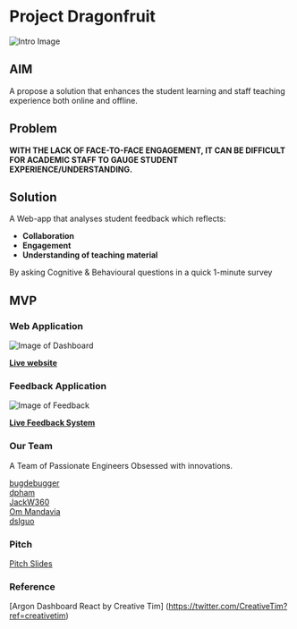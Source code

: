 # Project Dragonfruit
![Intro Image](https://github.com/dpham06/dragonfruit3/blob/master/images/intro.png "Intro")  




## AIM   
  
A propose a solution that enhances the student learning and staff teaching experience both online and offline.  


## Problem

**WITH THE LACK OF FACE-TO-FACE ENGAGEMENT, IT CAN BE DIFFICULT FOR ACADEMIC STAFF TO GAUGE STUDENT EXPERIENCE/UNDERSTANDING.**



## Solution


A Web-app that analyses student feedback which reflects:  
* **Collaboration**
* **Engagement**
* **Understanding of teaching material**

By asking Cognitive & Behavioural questions in a quick 1-minute survey




## MVP 

### Web Application
![Image of Dashboard](https://github.com/dpham06/dragonfruit3/blob/master/images/dragonfruit.png "Dashboard")  
  

[**Live website**](https://dragonfruit3.herokuapp.com/admin/index)

### Feedback Application
![Image of Feedback](https://github.com/dpham06/dragonfruit3/blob/master/images/paint.png "Feedback")
  

[**Live Feedback System**](https://qfreeaccountssjc1.az1.qualtrics.com/jfe/form/SV_8But7iI82fysHCR)







### Our Team

A Team of Passionate Engineers Obsessed with innovations.  
  
    
[bugdebugger](https://github.com/shouryaraj)  
[dpham](https://github.com/dpham06)  
[JackW360](https://github.com/JackW360)  
[Om Mandavia](https://github.com/OmMandavia)  
[dslguo](https://github.com/dslguo)  



### Pitch
[Pitch Slides](https://www.canva.com/design/DAEIqbaogiY/gH0j4-_ybZWeQ_tUvwCu7Q/view?utm_content=DAEIqbaogiY&utm_campaign=designshare&utm_medium=link&utm_source=sharebutton)


### Reference
[Argon Dashboard React by Creative Tim] (https://twitter.com/CreativeTim?ref=creativetim)


